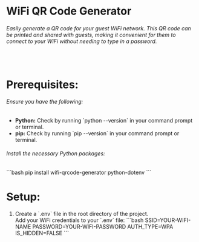 <h1>WiFi QR Code Generator</h1>
<h6>Easily generate a QR code for your guest WiFi network. This QR code can be printed and shared with guests, making it convenient for them to connect to your WiFi without needing to type in a password.
</h6>

<br>

<h1>Prerequisites:</h1>
<h6>Ensure you have the following:</h6>
<ul>
<li>
<b>Python:</b> Check by running `python --version` in your command prompt or terminal.
</li>
<li>
<b>pip:</b> Check by running `pip --version` in your command prompt or terminal.
</li>
</ul>
<h6>Install the necessary Python packages:</h6>
```bash
pip install wifi-qrcode-generator python-dotenv
```

<br>

<h1>Setup:</h1>
<ol>
<li>
Create a `.env` file in the root directory of the project.
</li>
Add your WiFi credentials to your `.env` file:
```bash
SSID=YOUR-WIFI-NAME
PASSWORD=YOUR-WIFI-PASSWORD
AUTH_TYPE=WPA
IS_HIDDEN=FALSE
```
</ol>

